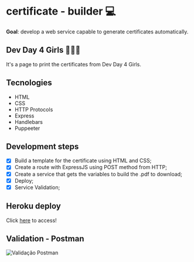 # certificate - builder 💻

**Goal**: develop a web service capable to generate certificates automatically.

## **Dev Day 4 Girls** 👩🏻‍💻
It's a page to print the certificates from Dev Day 4 Girls. 

## **Tecnologies**
* HTML
* CSS
* HTTP Protocols
* Express
* Handlebars
* Puppeeter

## **Development steps**
- [x] Build a template for the certificate using HTML and CSS;
- [x] Create a route with ExpressJS using POST method from HTTP;
- [x] Create a service that gets the variables to build the .pdf to download;
- [x] Deploy;
- [x] Service Validation;

## **Heroku deploy**
Click [here](https://glacial-sierra-23516.herokuapp.com/certificado) to access!

## **Validation - Postman**

<img src="https://i.ibb.co/XSKp8Rv/Captura-de-Tela-2020-11-22-a-s-16-55-33.png" alt="Validação Postman" border="0">
